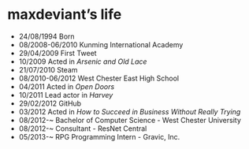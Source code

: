 maxdeviant’s life
===============

- 24/08/1994 Born
- 08/2008-06/2010 Kunming International Academy
- 29/04/2009 First Tweet
- 10/2009 Acted in <em>Arsenic and Old Lace</em>
- 21/07/2010 Steam
- 08/2010-06/2012 West Chester East High School
- 04/2011 Acted in <em>Open Doors</em>
- 10/2011 Lead actor in <em>Harvey</em>
- 29/02/2012 GitHub
- 03/2012 Acted in <em>How to Succeed in Business Without Really Trying</em>
- 08/2012-~ Bachelor of Computer Science - West Chester University
- 08/2012-~ Consultant - ResNet Central
- 05/2013-~ RPG Programming Intern - Gravic, Inc.